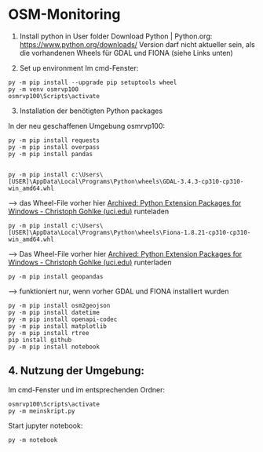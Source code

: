 # OSM-Monitoring

1. Install python in User folder
Download Python | Python.org: https://www.python.org/downloads/
Version darf nicht aktueller sein, als die vorhandenen Wheels für GDAL und FIONA (siehe Links unten)

2. Set up environment
Im cmd-Fenster:
```
py -m pip install --upgrade pip setuptools wheel
py -m venv osmrvp100
osmrvp100\Scripts\activate
```

3. Installation der benötigten Python packages

In der neu geschaffenen Umgebung osmrvp100:
```
py -m pip install requests
py -m pip install overpass
py -m pip install pandas


py -m pip install c:\Users\[USER]\AppData\Local\Programs\Python\wheels\GDAL-3.4.3-cp310-cp310-win_amd64.whl
```
--> das Wheel-File vorher hier [Archived: Python Extension Packages for Windows - Christoph Gohlke (uci.edu)](https://www.lfd.uci.edu/~gohlke/pythonlibs/#gdal) runteladen

```
py -m pip install c:\Users\[USER]\AppData\Local\Programs\Python\wheels\Fiona-1.8.21-cp310-cp310-win_amd64.whl
```
--> Das Wheel-File vorher hier [Archived: Python Extension Packages for Windows - Christoph Gohlke (uci.edu)](https://www.lfd.uci.edu/~gohlke/pythonlibs/#fiona) runterladen

```
py -m pip install geopandas
```
--> funktioniert nur, wenn vorher GDAL und FIONA installiert wurden

```
py -m pip install osm2geojson
py -m pip install datetime
py -m pip install openapi-codec
py -m pip install matplotlib
py -m pip install rtree
pip install github
py -m pip install notebook
```

## 4. Nutzung der Umgebung:
Im cmd-Fenster und im entsprechenden Ordner:
```
osmrvp100\Scripts\activate
py -m meinskript.py
```
Start jupyter notebook:
```
py -m notebook
```
